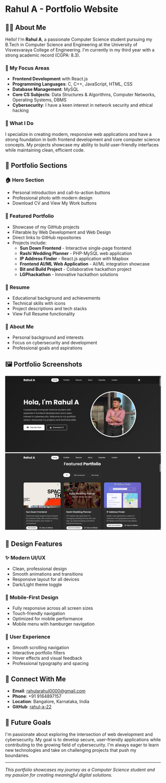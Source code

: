 # Rahul A - Portfolio Website

## 👨‍💻 About Me

Hello! I'm **Rahul A**, a passionate Computer Science student pursuing my B.Tech in Computer Science and Engineering at the University of Visvesvaraya College of Engineering. I'm currently in my third year with a strong academic record (CGPA: 8.3).

### 🎯 My Focus Areas
- **Frontend Development** with React.js
- **Programming Languages**: C, C++, JavaScript, HTML, CSS
- **Database Management**: MySQL
- **Core CS Subjects**: Data Structures & Algorithms, Computer Networks, Operating Systems, DBMS
- **Cybersecurity**: I have a keen interest in network security and ethical hacking

### 🚀 What I Do
I specialize in creating modern, responsive web applications and have a strong foundation in both frontend development and core computer science concepts. My projects showcase my ability to build user-friendly interfaces while maintaining clean, efficient code.

## 📁 Portfolio Sections

### 🏠 **Hero Section**
- Personal introduction and call-to-action buttons
- Professional photo with modern design
- Download CV and View My Work buttons

### 💼 **Featured Portfolio**
- Showcase of my GitHub projects
- Filterable by Web Development and Web Design
- Direct links to GitHub repositories
- Projects include:
  - **Sun Down Frontend** - Interactive single-page frontend
  - **Rashi Wedding Planner** - PHP-MySQL web application
  - **IP Address Finder** - React.js application with Mapbox
  - **Frontend AI/ML Web Application** - AI/ML integration showcase
  - **Bit and Build Project** - Collaborative hackathon project
  - **LGPhackathon** - Innovative hackathon solutions

### 📄 **Resume**
- Educational background and achievements
- Technical skills with icons
- Project descriptions and tech stacks
- View Full Resume functionality

### 👤 **About Me**
- Personal background and interests
- Focus on cybersecurity and development
- Professional goals and aspirations

## 🖼️ Portfolio Screenshots

<img src="./public/portfolio .png">
<img src="./public/portfolio2.png">

## 🎨 Design Features

### ✨ **Modern UI/UX**
- Clean, professional design
- Smooth animations and transitions
- Responsive layout for all devices
- Dark/Light theme toggle

### 📱 **Mobile-First Design**
- Fully responsive across all screen sizes
- Touch-friendly navigation
- Optimized for mobile performance
- Mobile menu with hamburger navigation

### 🎯 **User Experience**
- Smooth scrolling navigation
- Interactive portfolio filters
- Hover effects and visual feedback
- Professional typography and spacing

## 🔗 Connect With Me

- **Email**: rahularahul0000@gmail.com
- **Phone**: +91 9164897157
- **Location**: Bangalore, Karnataka, India
- **GitHub**: [rahul-a-22](https://github.com/rahul-a-22)



## 🎯 Future Goals

I'm passionate about exploring the intersection of web development and cybersecurity. My goal is to develop secure, user-friendly applications while contributing to the growing field of cybersecurity. I'm always eager to learn new technologies and take on challenging projects that push my boundaries.

---

*This portfolio showcases my journey as a Computer Science student and my passion for creating meaningful digital solutions.*
